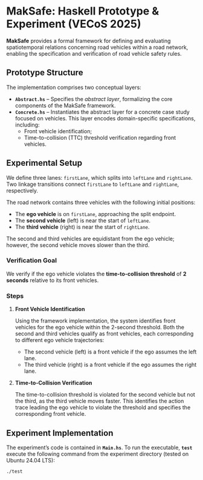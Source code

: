 # MakSafe: Haskell Prototype & Experiment (VECoS 2025)

**MakSafe** provides a formal framework for defining and evaluating spatiotemporal relations concerning road vehicles within a road network, enabling the specification and verification of road vehicle safety rules.

## Prototype Structure

The implementation comprises two conceptual layers:

- **` Abstract.hs `** – Specifies the *abstract layer*, formalizing the core components of the MakSafe framework.
- **` Concrete.hs `** – Instantiates the abstract layer for a concrete case study focused on vehicles. This layer encodes domain-specific specifications, including:
  - Front vehicle identification;
  - Time-to-collision (TTC) threshold verification regarding front vehicles.

## Experimental Setup

We define three lanes: `firstLane`, which splits into `leftLane` and `rightLane`. Two linkage transitions connect `firstLane` to `leftLane` and `rightLane`, respectively.

The road network contains three vehicles with the following initial positions:  
- The **ego vehicle** is on `firstLane`, approaching the split endpoint.
- The **second vehicle** (left) is near the start of `leftLane`.
- The **third vehicle** (right) is near the start of `rightLane`.

The second and third vehicles are equidistant from the ego vehicle; however, the second vehicle moves slower than the third.

### Verification Goal

We verify if the ego vehicle violates the **time-to-collision threshold** of **2 seconds** relative to its front vehicles.

### Steps

1. **Front Vehicle Identification**

   Using the framework implementation, the system identifies front vehicles for the ego vehicle within the 2-second threshold. Both the second and third vehicles qualify as front vehicles, each corresponding to different ego vehicle trajectories:
   - The second vehicle (left) is a front vehicle if the ego assumes the left lane.
   - The third vehicle (right) is a front vehicle if the ego assumes the right lane.

2. **Time-to-Collision Verification**

   The time-to-collision threshold is violated for the second vehicle but not the third, as the third vehicle moves faster. This identifies the action trace leading the ego vehicle to violate the threshold and specifies the corresponding front vehicle.

## Experiment Implementation

The experiment’s code is contained in **`Main.hs`**. To run the executable, **`test`** execute the following command from the experiment directory (tested on Ubuntu 24.04 LTS):

```bash
./test
